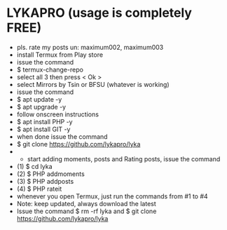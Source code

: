 # LYKAPRO (usage is completely FREE)
- pls. rate my posts un: maximum002, maximum003
- install Termux from Play store
- issue the command
- $ termux-change-repo
- select all 3 then press < Ok >
- select Mirrors by Tsin or BFSU (whatever is working)
- issue the command
- $ apt update -y
- $ apt upgrade -y
- follow onscreen instructions
- $ apt install PHP -y
- $ apt install GIT -y
- when done issue the command
- $ git clone https://github.com/lykapro/lyka
- - start adding moments, posts and Rating posts, issue the command 
- (1) $ cd lyka
- (2) $ PHP addmoments
- (3) $ PHP addposts
- (4) $ PHP rateit
- whenever you open Termux, just run the commands from #1 to #4
- Note: keep updated, always download the latest
- Issue the command $ rm -rf lyka and $ git clone https://github.com/lykapro/lyka
